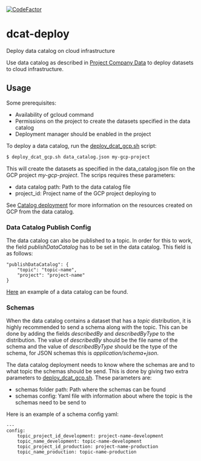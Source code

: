 [![CodeFactor](https://www.codefactor.io/repository/github/vwt-digital/dcat-deploy/badge)](https://www.codefactor.io/repository/github/vwt-digital/dcat-deploy)

# dcat-deploy
Deploy data catalog on cloud infrastructure

Use data catalog as described in [Project Company Data](https://vwt-digital.github.io/project-company-data.github.io/) to deploy datasets to cloud infrastructure.

## Usage

Some prerequisites:
* Availability of gcloud command
* Permissions on the project to create the datasets specified in the data catalog
* Deployment manager should be enabled in the project

To deploy a data catalog, run the [deploy_dcat_gcp.sh](deploy_dcat_gcp.sh) script:
```bash
$ deploy_dcat_gcp.sh data_catalog.json my-gcp-project
```
This will create the datasets as specified in the data_catalog.json file on the GCP project _my-gcp-project_. The scrips requires these parameters:
* data catalog path: Path to the data catalog file
* project_id: Project name of the GCP project deploying to

See [Catalog deployment](deploy-dcat-gcp.md) for more information on the resources created on GCP from the data catalog.

### Data Catalog Publish Config
The data catalog can also be published to a topic. In order for this to work, the field *publishDataCatalog* has to be set in the data catalog. This field is as follows:

```
"publishDataCatalog": {
    "topic": "topic-name",
    "project": "project-name"
}
```

[Here](https://github.com/vwt-digital/project-company-data.github.io/blob/develop/v1.1/examples/catalog-sample.json) an example of a data catalog can be found.

### Schemas
When the data catalog contains a dataset that has a *topic* distribution, it is highly recommended to send a schema along with the topic. This can be done by adding the fields *describedBy* and *describedByType* to the distribution. The value of *describedBy* should be the file name of the schema and the value of *describedByType* should be the type of the schema, for JSON schemas this is *application/schema+json*.

The data catalog deployment needs to know where the schemas are and to what topic the schemas should be send. This is done by giving two extra parameters to [deploy_dcat_gcp.sh](deploy_dcat_gcp.sh). These parameters are:
* schemas folder path: Path where the schemas can be found
* schemas config: Yaml file with information about where the topic is the schemas need to be send to

Here is an example of a schema config yaml:
```
---
config:
    topic_project_id_development: project-name-development
    topic_name_development: topic-name-development
    topic_project_id_production: project-name-production
    topic_name_production: topic-name-production
```

